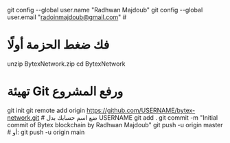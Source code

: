 git config --global user.name "Radhwan Majdoub"
git config --global user.email "radoinmajdoub@gmail.com"  #
# فك ضغط الحزمة أولًا
unzip BytexNetwork.zip
cd BytexNetwork

# تهيئة Git ورفع المشروع
git init
git remote add origin https://github.com/USERNAME/bytex-network.git  # ضع اسم حسابك بدل USERNAME
git add .
git commit -m "Initial commit of Bytex blockchain by Radhwan Majdoub"
git push -u origin master  # أو: git push -u origin main
